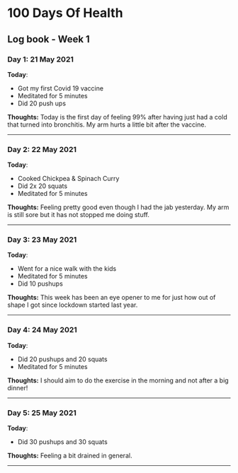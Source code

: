# 100 Days Of Health

## Log book - Week 1

### Day 1: 21 May 2021

**Today**:

* Got my first Covid 19 vaccine
* Meditated for 5 minutes
* Did 20 push ups

**Thoughts:** Today is the first day of feeling 99% after having just had a cold that turned into bronchitis. My arm hurts a little bit after the vaccine.

---

### Day 2: 22 May 2021

**Today**:

* Cooked Chickpea & Spinach Curry
* Did 2x 20 squats
* Meditated for 5 minutes

**Thoughts:** Feeling pretty good even though I had the jab yesterday. My arm is still sore but it has not stopped me doing stuff.

---

### Day 3: 23 May 2021

**Today**:

* Went for a nice walk with the kids
* Meditated for 5 minutes
* Did 10 pushups

**Thoughts:** This week has been an eye opener to me for just how out of shape I got since lockdown started last year.

---

### Day 4: 24 May 2021

**Today**:

* Did 20 pushups and 20 squats
* Meditated for 5 minutes

**Thoughts:** I should aim to do the exercise in the morning and not after a big dinner!

---

### Day 5: 25 May 2021

**Today**:

* Did 30 pushups and 30 squats

**Thoughts:** Feeling a bit drained in general.

---
